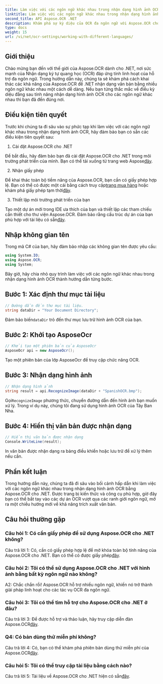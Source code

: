 ```yaml
---
title: Làm việc với các ngôn ngữ khác nhau trong nhận dạng hình ảnh OCR
linktitle: Làm việc với các ngôn ngữ khác nhau trong nhận dạng hình ảnh OCR
second_title: API Aspose.OCR .NET
description: Khám phá sự kỳ diệu của OCR đa ngôn ngữ với Aspose.OCR cho .NET. Trích xuất văn bản dễ dàng bằng nhiều ngôn ngữ khác nhau.
type: docs
weight: 15
url: /vi/net/ocr-settings/working-with-different-languages/
---
```

## Giới thiệu

Chào mừng bạn đến với thế giới của Aspose.OCR dành cho .NET, nơi sức mạnh của Nhận dạng ký tự quang học (OCR) đáp ứng tính linh hoạt của hỗ trợ đa ngôn ngữ. Trong hướng dẫn này, chúng ta sẽ khám phá cách khai thác các khả năng của Aspose.OCR để .NET nhận dạng văn bản bằng nhiều ngôn ngữ khác nhau một cách dễ dàng. Nếu bạn từng thắc mắc về điều kỳ diệu đằng sau tính năng nhận dạng hình ảnh OCR cho các ngôn ngữ khác nhau thì bạn đã đến đúng nơi.

## Điều kiện tiên quyết

Trước khi chúng ta đi sâu vào sự phức tạp khi làm việc với các ngôn ngữ khác nhau trong nhận dạng hình ảnh OCR, hãy đảm bảo bạn có sẵn các điều kiện tiên quyết sau:

1. Cài đặt Aspose.OCR cho .NET

 Để bắt đầu, hãy đảm bảo bạn đã cài đặt Aspose.OCR cho .NET trong môi trường phát triển của mình. Bạn có thể tải xuống từ trang web Aspose[đây](https://releases.aspose.com/ocr/net/).

2. Nhận giấy phép

 Để khai thác toàn bộ tiềm năng của Aspose.OCR, bạn cần có giấy phép hợp lệ. Bạn có thể có được một cái bằng cách truy cập[trang mua hàng](https://purchase.aspose.com/buy) hoặc khám phá giấy phép tạm thời[đây](https://purchase.aspose.com/temporary-license/).

3. Thiết lập môi trường phát triển của bạn

Tạo một dự án mới trong IDE ưa thích của bạn và thiết lập các tham chiếu cần thiết cho thư viện Aspose.OCR. Đảm bảo rằng cấu trúc dự án của bạn phù hợp với tài liệu có sẵn[đây](https://reference.aspose.com/ocr/net/).

## Nhập không gian tên

Trong mã C# của bạn, hãy đảm bảo nhập các không gian tên được yêu cầu:

```csharp
using System.IO;
using Aspose.OCR;
using System;
```

Bây giờ, hãy chia nhỏ quy trình làm việc với các ngôn ngữ khác nhau trong nhận dạng hình ảnh OCR thành hướng dẫn từng bước.

## Bước 1: Xác định thư mục tài liệu

```csharp
// Đường dẫn đến thư mục tài liệu.
string dataDir = "Your Document Directory";
```

 Đảm bảo biến`dataDir` trỏ đến thư mục lưu trữ hình ảnh OCR của bạn.

## Bước 2: Khởi tạo AsposeOcr

```csharp
// Khởi tạo một phiên bản của AsposeOcr
AsposeOcr api = new AsposeOcr();
```

Tạo một phiên bản của lớp AsposeOcr để truy cập chức năng OCR.

## Bước 3: Nhận dạng hình ảnh

```csharp
// Nhận dạng hình ảnh
string result = api.RecognizeImage(dataDir + "SpanishOCR.bmp");
```

 Gọi`RecognizeImage` phương thức, chuyển đường dẫn đến hình ảnh bạn muốn xử lý. Trong ví dụ này, chúng tôi đang sử dụng hình ảnh OCR của Tây Ban Nha.

## Bước 4: Hiển thị văn bản được nhận dạng

```csharp
// Hiển thị văn bản được nhận dạng
Console.WriteLine(result);
```

In văn bản được nhận dạng ra bảng điều khiển hoặc lưu trữ để xử lý thêm nếu cần.

## Phần kết luận

Trong hướng dẫn này, chúng ta đã đi sâu vào bối cảnh hấp dẫn khi làm việc với các ngôn ngữ khác nhau trong nhận dạng hình ảnh OCR bằng Aspose.OCR cho .NET. Được trang bị kiến thức và công cụ phù hợp, giờ đây bạn có thể bắt tay vào các dự án OCR vượt qua các ranh giới ngôn ngữ, mở ra một chiều hướng mới về khả năng trích xuất văn bản.

## Câu hỏi thường gặp

### Câu hỏi 1: Có cần giấy phép để sử dụng Aspose.OCR cho .NET không?

 Câu trả lời 1: Có, cần có giấy phép hợp lệ để mở khóa toàn bộ tính năng của Aspose.OCR cho .NET. Bạn có thể có được giấy phép[đây](https://purchase.aspose.com/buy).

### Câu hỏi 2: Tôi có thể sử dụng Aspose.OCR cho .NET với hình ảnh bằng bất kỳ ngôn ngữ nào không?

A2: Chắc chắn rồi! Aspose.OCR hỗ trợ nhiều ngôn ngữ, khiến nó trở thành giải pháp linh hoạt cho các tác vụ OCR đa ngôn ngữ.

### Câu hỏi 3: Tôi có thể tìm hỗ trợ cho Aspose.OCR cho .NET ở đâu?

 Câu trả lời 3: Để được hỗ trợ và thảo luận, hãy truy cập diễn đàn Aspose.OCR[đây](https://forum.aspose.com/c/ocr/16).

### Q4: Có bản dùng thử miễn phí không?

 Câu trả lời 4: Có, bạn có thể khám phá phiên bản dùng thử miễn phí của Aspose.OCR[đây](https://releases.aspose.com/).

### Câu hỏi 5: Tôi có thể truy cập tài liệu bằng cách nào?

 Câu trả lời 5: Tài liệu về Aspose.OCR cho .NET hiện có sẵn[đây](https://reference.aspose.com/ocr/net/).
